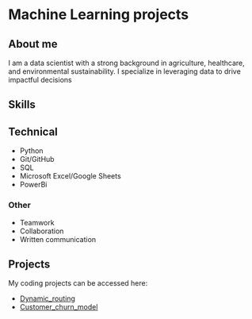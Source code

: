 # Machine Learning projects
## About me
I am  a data scientist with a strong background in agriculture, healthcare, and environmental sustainability. I specialize in leveraging data to drive impactful decisions
## Skills
## Technical
* Python
* Git/GitHub
* SQL
* Microsoft Excel/Google Sheets
* PowerBi
### Other 
* Teamwork
* Collaboration
* Written communication
## Projects
My coding projects can be accessed here:
* [Dynamic_routing](https://github.com/violetwanjiru/Violet_Wanjiru/blob/main/projects/Project_1/Dynamic_routing.ipynb)
* [Customer_churn_model](https://github.com/violetwanjiru/Violet_Wanjiru/blob/main/projects/Project_2/customer_churn_model.ipynb)
